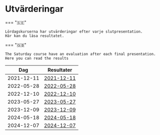 # Utvärderingar

=== "🇸🇪"

    Lördagskurserna har utvärderingar efter varje slutpresentation.
    Här kan du läsa resultatet.

=== "🇬🇧"

    The Saturday course have an evaluation after each final presentation.
    Here you can read the results

Dag       |Resultater
----------|--------------------------------
2021-12-11|[2021-12-11](20211211/README.md)
2022-05-28|[2022-05-28](20220528/README.md)
2022-12-10|[2022-12-10](20221210/README.md)
2023-05-27|[2023-05-27](20230527/README.md)
2023-12-09|[2023-12-09](20231209/README.md)
2024-05-18|[2024-05-18](20240518/README.md)
2024-12-07|[2024-12-07](20241207/README.md)
